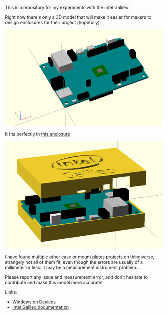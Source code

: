 This is a repository for my experiments with the Intel Galileo.

Right now there's only a 3D model that will make it easier for makers to design enclosures for their project (hopefully).

![Galileo v1 3D](https://raw.githubusercontent.com/pierreca/Galileo/master/Images/galileo_v1_3d.PNG)

It fits perfectly in [this enclosure](http://www.thingiverse.com/thing:159983)

![Galileo v1 3D with case](https://raw.githubusercontent.com/pierreca/Galileo/master/Images/galileo_v1_with_case_3d.PNG)

I have found multiple other case or mount plates projects on thingiverse, strangely not all of them fit, even though the errors are usually of a millimeter or less. it may be a measurement instrument problem... 

Please report any issue and measurement error, and don't hesitate to contribute and make this model more accurate!

Links:

* [Windows on Devices](http://dev.windows.com/en-us/featured/Windows-Developer-Program-for-IoT)
* [Intel Galileo documentation](https://communities.intel.com/community/makers/documentation/galileodocuments)

